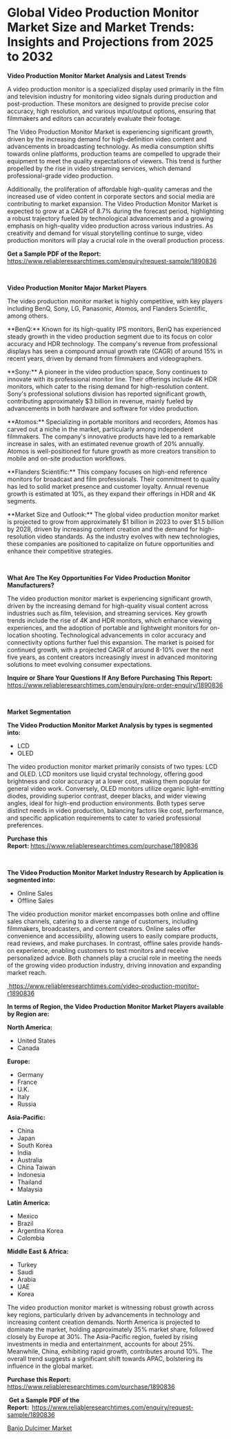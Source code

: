<p><h1>Global Video Production Monitor Market Size and Market Trends: Insights and Projections from 2025 to 2032</h1></p><p><strong>Video Production Monitor Market Analysis and Latest Trends</strong></p>
<p><p>A video production monitor is a specialized display used primarily in the film and television industry for monitoring video signals during production and post-production. These monitors are designed to provide precise color accuracy, high resolution, and various input/output options, ensuring that filmmakers and editors can accurately evaluate their footage. </p><p>The Video Production Monitor Market is experiencing significant growth, driven by the increasing demand for high-definition video content and advancements in broadcasting technology. As media consumption shifts towards online platforms, production teams are compelled to upgrade their equipment to meet the quality expectations of viewers. This trend is further propelled by the rise in video streaming services, which demand professional-grade video production.</p><p>Additionally, the proliferation of affordable high-quality cameras and the increased use of video content in corporate sectors and social media are contributing to market expansion. The Video Production Monitor Market is expected to grow at a CAGR of 8.7% during the forecast period, highlighting a robust trajectory fueled by technological advancements and a growing emphasis on high-quality video production across various industries. As creativity and demand for visual storytelling continue to surge, video production monitors will play a crucial role in the overall production process.</p></p>
<p><strong>Get a Sample PDF of the Report:&nbsp;</strong> <a href="https://www.reliableresearchtimes.com/enquiry/request-sample/1890836?utm_campaign=3548&utm_medium=2&utm_source=Github&utm_content=ia&utm_term=05042025&utm_id=video-production-monitor">https://www.reliableresearchtimes.com/enquiry/request-sample/1890836</a></p>
<p>&nbsp;</p>
<p><strong>Video Production Monitor Major Market Players</strong></p>
<p><p>The video production monitor market is highly competitive, with key players including BenQ, Sony, LG, Panasonic, Atomos, and Flanders Scientific, among others. </p><p>**BenQ:** Known for its high-quality IPS monitors, BenQ has experienced steady growth in the video production segment due to its focus on color accuracy and HDR technology. The company's revenue from professional displays has seen a compound annual growth rate (CAGR) of around 15% in recent years, driven by demand from filmmakers and videographers.</p><p>**Sony:** A pioneer in the video production space, Sony continues to innovate with its professional monitor line. Their offerings include 4K HDR monitors, which cater to the rising demand for high-resolution content. Sony's professional solutions division has reported significant growth, contributing approximately $3 billion in revenue, mainly fueled by advancements in both hardware and software for video production.</p><p>**Atomos:** Specializing in portable monitors and recorders, Atomos has carved out a niche in the market, particularly among independent filmmakers. The company's innovative products have led to a remarkable increase in sales, with an estimated revenue growth of 20% annually. Atomos is well-positioned for future growth as more creators transition to mobile and on-site production workflows.</p><p>**Flanders Scientific:** This company focuses on high-end reference monitors for broadcast and film professionals. Their commitment to quality has led to solid market presence and customer loyalty. Annual revenue growth is estimated at 10%, as they expand their offerings in HDR and 4K segments.</p><p>**Market Size and Outlook:** The global video production monitor market is projected to grow from approximately $1 billion in 2023 to over $1.5 billion by 2028, driven by increasing content creation and the demand for high-resolution video standards. As the industry evolves with new technologies, these companies are positioned to capitalize on future opportunities and enhance their competitive strategies.</p></p>
<p>&nbsp;</p>
<p><strong>What Are The Key Opportunities For Video Production Monitor Manufacturers?</strong></p>
<p><p>The video production monitor market is experiencing significant growth, driven by the increasing demand for high-quality visual content across industries such as film, television, and streaming services. Key growth trends include the rise of 4K and HDR monitors, which enhance viewing experiences, and the adoption of portable and lightweight monitors for on-location shooting. Technological advancements in color accuracy and connectivity options further fuel this expansion. The market is poised for continued growth, with a projected CAGR of around 8-10% over the next five years, as content creators increasingly invest in advanced monitoring solutions to meet evolving consumer expectations.</p></p>
<p><strong>Inquire or Share Your Questions If Any Before Purchasing This Report:</strong> <a href="https://www.reliableresearchtimes.com/enquiry/pre-order-enquiry/1890836?utm_campaign=3548&utm_medium=2&utm_source=Github&utm_content=ia&utm_term=05042025&utm_id=video-production-monitor">https://www.reliableresearchtimes.com/enquiry/pre-order-enquiry/1890836</a></p>
<p>&nbsp;</p>
<p><strong>Market Segmentation</strong></p>
<p><strong>The Video Production Monitor Market Analysis by types is segmented into:</strong></p>
<p><ul><li>LCD</li><li>OLED</li></ul></p>
<p><p>The video production monitor market primarily consists of two types: LCD and OLED. LCD monitors use liquid crystal technology, offering good brightness and color accuracy at a lower cost, making them popular for general video work. Conversely, OLED monitors utilize organic light-emitting diodes, providing superior contrast, deeper blacks, and wider viewing angles, ideal for high-end production environments. Both types serve distinct needs in video production, balancing factors like cost, performance, and specific application requirements to cater to varied professional preferences.</p></p>
<p><strong>Purchase this Report:&nbsp;</strong><a href="https://www.reliableresearchtimes.com/purchase/1890836?utm_campaign=3548&utm_medium=2&utm_source=Github&utm_content=ia&utm_term=05042025&utm_id=video-production-monitor">https://www.reliableresearchtimes.com/purchase/1890836</a></p>
<p>&nbsp;</p>
<p><strong>The Video Production Monitor Market Industry Research by Application is segmented into:</strong></p>
<p><ul><li>Online Sales</li><li>Offline Sales</li></ul></p>
<p><p>The video production monitor market encompasses both online and offline sales channels, catering to a diverse range of customers, including filmmakers, broadcasters, and content creators. Online sales offer convenience and accessibility, allowing users to easily compare products, read reviews, and make purchases. In contrast, offline sales provide hands-on experience, enabling customers to test monitors and receive personalized advice. Both channels play a crucial role in meeting the needs of the growing video production industry, driving innovation and expanding market reach.</p></p>
<p><a href="https://www.reliableresearchtimes.com/video-production-monitor-r1890836?utm_campaign=3548&utm_medium=2&utm_source=Github&utm_content=ia&utm_term=05042025&utm_id=video-production-monitor">&nbsp;https://www.reliableresearchtimes.com/video-production-monitor-r1890836</a></p>
<p><strong>In terms of Region, the Video Production Monitor Market Players available by Region are:</strong></p>
<p>
    <p> <strong> North America: </strong>
        <ul>
            <li>United States</li>
            <li>Canada</li>
        </ul>
        </p> 
    <p> <strong> Europe: </strong>
        <ul>
            <li>Germany</li>
            <li>France</li>
            <li>U.K.</li>
            <li>Italy</li>
            <li>Russia</li>
        </ul>
        </p> 
    <p> <strong> Asia-Pacific: </strong>
        <ul>
            <li>China</li>
            <li>Japan</li>
            <li>South Korea</li>
            <li>India</li>
            <li>Australia</li>
            <li>China Taiwan</li>
            <li>Indonesia</li>
            <li>Thailand</li>
            <li>Malaysia</li>
        </ul>
        </p> 
    <p> <strong> Latin America: </strong>
        <ul>
            <li>Mexico</li>
            <li>Brazil</li>
            <li>Argentina Korea</li>
            <li>Colombia</li>
        </ul>
        </p> 
    <p> <strong> Middle East & Africa: </strong>
        <ul>
            <li>Turkey</li>
            <li>Saudi</li>
            <li>Arabia</li>
            <li>UAE</li>
            <li>Korea</li>
        </ul>
    </p>
    </p>
<p><p>The video production monitor market is witnessing robust growth across key regions, particularly driven by advancements in technology and increasing content creation demands. North America is projected to dominate the market, holding approximately 35% market share, followed closely by Europe at 30%. The Asia-Pacific region, fueled by rising investments in media and entertainment, accounts for about 25%. Meanwhile, China, exhibiting rapid growth, contributes around 10%. The overall trend suggests a significant shift towards APAC, bolstering its influence in the global market.</p></p>
<p><strong>Purchase this Report: </strong><a href="https://www.reliableresearchtimes.com/purchase/1890836?utm_campaign=3548&utm_medium=2&utm_source=Github&utm_content=ia&utm_term=05042025&utm_id=video-production-monitor">https://www.reliableresearchtimes.com/purchase/1890836</a></p>
<p>&nbsp;<strong>Get a Sample PDF of the Report:&nbsp;&nbsp;</strong><a href="https://www.reliableresearchtimes.com/enquiry/request-sample/1890836?utm_campaign=3548&utm_medium=2&utm_source=Github&utm_content=ia&utm_term=05042025&utm_id=video-production-monitor">https://www.reliableresearchtimes.com/enquiry/request-sample/1890836</a></p>
<p><strong></strong></p>
<p><p><a href="https://github.com/anesimazikpd/Market-Research-Report-List-1/blob/main/banjo-dulcimer-market.md?utm_campaign=3548&utm_medium=2&utm_source=Github&utm_content=ia&utm_term=05042025&utm_id=video-production-monitor">Banjo Dulcimer Market</a></p></p>
